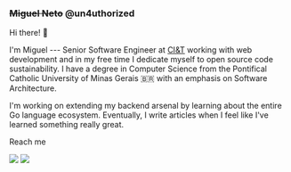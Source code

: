 

<h3><s>Miguel Neto</s>  @un4uthorized</h3>

<p>Hi there! 👋</p>

<p>
I'm Miguel --- Senior Software Engineer at <a href="https://ciandt.com/" target="__blank">CI&T</a> working with web development and in my free time I dedicate myself to open source code sustainability. I have a degree in Computer Science from the Pontifical Catholic University of Minas Gerais 🇧🇷 with an emphasis on Software Architecture.</p>

<p>
I'm working on extending my backend arsenal by learning about the entire Go language ecosystem. Eventually, I write articles when I feel like I've learned something really great.
</p>

<p>Reach me</p>

<p align='center'>

<a href="https://twitter.com/un4uthorized" target="__blank"> <img src="https://img.shields.io/badge/Twitter-%231DA1F2.svg?style=for-the-badge&logo=Twitter&logoColor=white"/><a/>
<a href="https://www.linkedin.com/in/devneto/" target="__blank"> <img src="https://img.shields.io/badge/linkedin-%230077B5.svg?style=for-the-badge&logo=linkedin&logoColor=white"/><a/>

</p>


